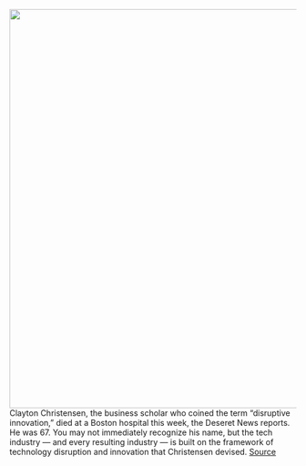 <img src='https://cdn.vox-cdn.com/thumbor/eDc4ZD4eMDNqa7ttFKdolA7zfNc=/0x0:3501x2414/1200x800/filters:focal(1507x557:2067x1117)/cdn.vox-cdn.com/uploads/chorus_image/image/66164610/523233410.jpg.0.jpg' width='700px' /><br/>
Clayton Christensen, the business scholar who coined the term “disruptive innovation,” died at a Boston hospital this week, the Deseret News reports. He was 67. You may not immediately recognize his name, but the tech industry — and every resulting industry — is built on the framework of technology disruption and innovation that Christensen devised.
<a href='https://www.theverge.com/2020/1/24/21080578/clayton-christensen-disruptive-innovation-apple-netflix-steve-jobs'> Source <a/>